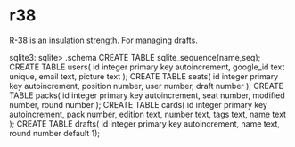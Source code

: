# r38
R-38 is an insulation strength. For managing drafts.

sqlite3:
sqlite> .schema
CREATE TABLE sqlite_sequence(name,seq);
CREATE TABLE users( id integer primary key autoincrement, google_id text unique, email text, picture text );
CREATE TABLE seats( id integer primary key autoincrement, position number, user number, draft number );
CREATE TABLE packs( id integer primary key autoincrement, seat number, modified number, round number );
CREATE TABLE cards( id integer primary key autoincrement, pack number, edition text, number text, tags text, name text );
CREATE TABLE drafts( id integer primary key autoincrement, name text, round number default 1);
